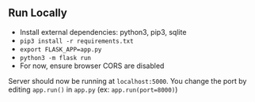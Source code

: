 ## Run Locally
* Install external dependencies: python3, pip3, sqlite
* `pip3 install -r requirements.txt`
* `export FLASK_APP=app.py`
* `python3 -m flask run`
* For now, ensure browser CORS are disabled

Server should now be running at `localhost:5000`. You change the port by editing `app.run()` in `app.py` (ex: `app.run(port=8000)`)
